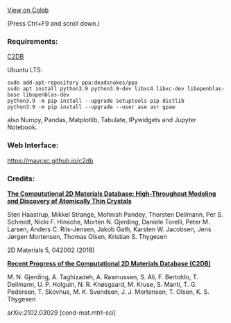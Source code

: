 [View on Colab](https://colab.research.google.com/github/MayCXC/DIPC/blob/master/topinsulators.ipynb)

(Press Ctrl+F9 and scroll down.)

### Requirements:

[C2DB](https://cmr.fysik.dtu.dk/c2db/c2db.html)

Ubuntu LTS:
```
sudo add-apt-repository ppa:deadsnakes/ppa
sudo apt install python3.9 python3.9-dev libxc4 libxc-dev libopenblas-base libopenblas-dev
python3.9 -m pip install --upgrade setuptools pip distlib
python3.9 -m pip install --upgrade --user ase asr gpaw
```

also Numpy, Pandas, Matplotlib, Tabulate, IPywidgets and Jupyter Notebook.

### Web Interface:
https://maycxc.github.io/c2db

### Credits:

[**The Computational 2D Materials Database: High-Throughput Modeling and Discovery of Atomically Thin Crystals**](http://iopscience.iop.org/article/10.1088/2053-1583/aacfc1)

Sten Haastrup, Mikkel Strange, Mohnish Pandey, Thorsten Deilmann, Per S. Schmidt, Nicki F. Hinsche, Morten N. Gjerding, Daniele Torelli, Peter M. Larsen, Anders C. Riis-Jensen, Jakob Gath, Karsten W. Jacobsen, Jens Jørgen Mortensen, Thomas Olsen, Kristian S. Thygesen

2D Materials 5, 042002 (2018)

[**Recent Progress of the Computational 2D Materials Database (C2DB)**](https://arxiv.org/abs/2102.03029)

M. N. Gjerding, A. Taghizadeh, A. Rasmussen, S. Ali, F. Bertoldo, T. Deilmann, U. P. Holguin, N. R. Knøsgaard, M. Kruse, S. Manti, T. G. Pedersen, T. Skovhus, M. K. Svendsen, J. J. Mortensen, T. Olsen, K. S. Thygesen

arXiv:2102.03029 [cond-mat.mtrl-sci]


